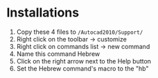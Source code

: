 # Installations

1. Copy these 4 files to `/Autocad2010/Support/`
2. Right click on the toolbar -> customize
3. Right click on commands list -> new command
4. Name this command Hebrew
5. Click on the right arrow next to the Help button
6. Set the Hebrew command's macro to the "hb"
